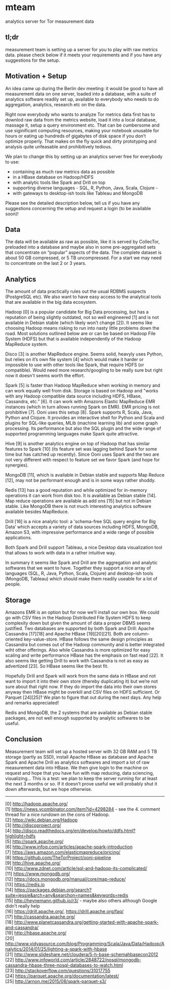 # mteam
analytics server for Tor measurement data

## tl;dr
measurement team is setting up a server for you to play with raw metrics data.
please check below if it meets your requirements and if you have any suggestions for the setup.


## Motivation + Setup
An idea came up during the Berlin dev meeting: it would be good to have all measurement data on one server, loaded into a database, with a suite of analytics software readily set up, available to everybody who needs to do aggregation, analytics, research etc on the data. 

Right now everybody who wants to analyze Tor metrics data first has to downlod raw data from the metrics website, load it into a local database, massage it, setup a query environment etc. That can be cumbersome and use siginificant computing resources, making your notebook unusable for hours or eating up hundreds of gigabytes of disk space if you don’t optimize properly. That makes on the fly quick and dirty prototyping and analysis quite unfeasable and prohibitively tedious.

We plan to change this by setting up an analytics server free for everybody to use:
* containing as much raw metrics data as possible
* in a HBase database on Hadoop/HDFS 
* with analytic tools like Spark and Drill on top
* supporting diverse languages - SQL, R, Python, Java, Scala, Clojure -
* with gateways to desktop-ish tools like Tableau and MongoDB 

Please see the detailed description below, tell us if you have any suggestions concerning the setup and request a login (to be available soon)!


## Data
The data will be available as raw as possible, like it is served by CollecTor, preloaded into a database and maybe also in some pre-aggregated sets that concentrate on “popular” aspects of the data. The complete dataset is about 50 GB compressed, or 5 TB uncompressed. For a start we may need to concentrate on the last 2 or 3 years.


## Analytics
The amount of data practically rules out the usual RDBMS suspects (PostgreSQL etc). We also want to have easy access to the analytical tools that are available in the big data ecosystem.

Hadoop [0] is a popular candidate for Big Data processing, but has a reputation of being slightly outdated, not so well engineered [1] and is not available in Debian stable (which likely won’t change [2]). It seems like choosing Hadoop means risking to run into nasty little problems down the road. Most solutions outlined below are or can be based on Hadoop File System (HDFS) but that is available independently of the Hadoop MapReduce system.

Disco [3] is another MapReduce engine. Seems solid, heavyly uses Python, but relies on it’s own file system [4] which would make it harder or impossible to use with other tools like Spark, that require HDFS (or compatible). Would need more research/googling to be really sure but right now it doesn't seems worth the effort.

Spark [5] is faster than Hadoop MapReduce when working in memory and can work equally well from disk. Storage is based on Hadoop and "works with any Hadoop compatible data source including HDFS, HBase, Cassandra, etc.” [6]. It can work with Amazons Elastic MapReduce EMR instances (which in turn allows running Spark on EMR). EMR pricing is not prohibitive [7]. Ooni uses this setup [8].
Spark supports R, Scala, Java, Python and Clojure. It provides an interactive shell for Python and Scala and plugins for SQL-like queries, MLib (machine learning lib) and some graph processing. Its performance but also the SQL plugin and the wide range of supported programming languages make Spark quite attractive.

Hive [9] is another analytics engine on top of Hadoop that has similar features to Spark [10] (its feature set was lagging behind Spark for some time but has catched up recently). Since Ooni uses Spark and the two are not very different with respect to feature set we favor Spark (and hope for synergies). 

MongoDB [11], which is available in Debian stable and supports Map Reduce [12], may not be performant enough and is in some ways rather shoddy.

Redis [13] has a good reputation and while optimized for in-memory operations it can work from disk too. It is available as Debian stable [14]. Map reduce operations are available as add ons [15] but not in Debian stable. Like MongoDB there is not much interesting analytics software available besides MapReduce.

Drill [16] is a nice analytic tool: a 'schema-free SQL query engine for Big Data’ which accepts a variety of data sources including HDFS, MongoDB, Amazon S3, with impressive performance and a wide range of possible applications. 

Both Spark and Drill support Tableau, a nice Desktop data visualization tool that allows to work with data in a rather intuitive way.

In summary it seems like Spark and Drill are the aggregation and analytic softwares that we want to have. Together they support a nice array of languages (SQL, R, Java, Python, Scala, Clojure) and desktop-ish tools (MongoDB, Tableau) which should make them readily useable for a lot of people.


## Storage
Amazons EMR is an option but for now we’ll install our own box. We could go with CSV files in the Hadoop Distributed File System HDFS to keep complexity down but given the amount of data a proper DBMS seems justified. Two databases are supported by both Spark and Drill: Apache Cassandra [17][18] and Apache HBase [19][20][21]. Both are column-oriented key-value-store. HBase follows the same design principles as Cassandra but comes out of the Hadoop community and is better integrated wiht other offerings. Also while Cassandra is more optimized for easy scaling and write performance HBase has the emphasis on fast read [22]. It also seems like getting Drill to work with Cassandra is not as easy as advertized [23]. So HBase seems like the best fit.

Hopefully Drill and Spark will work from the same data in HBase and not want to import it into their own store (thereby duplicating it) but we’re not sure about that right now. If they do import the data into their own stores anyway then HBase might be overkill and CSV files on HDFS sufficient. Or Parquet [24][25]? We plan to figure that out during the next days. Any help and remarks appreciated!

Redis and MongoDB, the 2 systems that are available as Debian stable packages, are not well enough supported by analytic softwares to be useful.


## Conclusion
Measurement team will set up a hosted server with 32 GB RAM and 5 TB storage (partly as SSD), install Apache HBase as database and Apache Spark and Apache Drill as analytics softwares and import a lot of raw measurement data into HBase. We then give login to the machine on request and hope that you have fun with map reducing, data sciencing, visualizing...
This is a test: we plan to keep the server running for at least the next 3 months or so. If it doesn’t prove useful we will probably shut it down afterwards, but we hope otherwise.


---
[0] http://hadoop.apache.org/   
[1] https://news.ycombinator.com/item?id=4298284 - see the 4. comment thread for a nice rundown on the cons of Hadoop.   
[2] https://wiki.debian.org/Hadoop   
[3] http://discoproject.org/  
[4] http://disco.readthedocs.org/en/develop/howto/ddfs.html?highlight=hdfs  
[5] http://spark.apache.org/  
[6] http://www.infoq.com/articles/apache-spark-introduction  
[7] https://aws.amazon.com/elasticmapreduce/pricing/  
[8] https://github.com/TheTorProject/ooni-pipeline  
[9] http://hive.apache.org/   
[10] http://www.zdnet.com/article/sql-and-hadoop-its-complicated/  
[11] https://www.mongodb.org/  
[12] https://docs.mongodb.org/manual/core/map-reduce/  
[13] https://redis.io  
[14] https://packages.debian.org/search?suite=jessie&arch=any&searchon=names&keywords=redis  
[15] http://heynemann.github.io/r3/ - maybe also others although Google didn’t really help  
[16] https://drill.apache.org/, https://drill.apache.org/faq/  
[17] http://cassandra.apache.org/  
[18] http://www.planetcassandra.org/getting-started-with-apache-spark-and-cassandra/  
[19] http://hbase.apache.org/  
[20] http://www.vidyasource.com/blog/Programming/Scala/Java/Data/Hadoop/Analytics/2014/01/25/lighting-a-spark-with-hbase  
[21] http://www.slideshare.net/cloudera/5-h-base-schemahbasecon2012  
[22] http://www.infoworld.com/article/2848722/nosql/mongodb-cassandra-hbase-three-nosql-databases-to-watch.html  
[23] http://stackoverflow.com/questions/31017755  
[24] https://parquet.apache.org/documentation/latest/  
[25] http://arnon.me/2015/08/spark-parquet-s3/  
